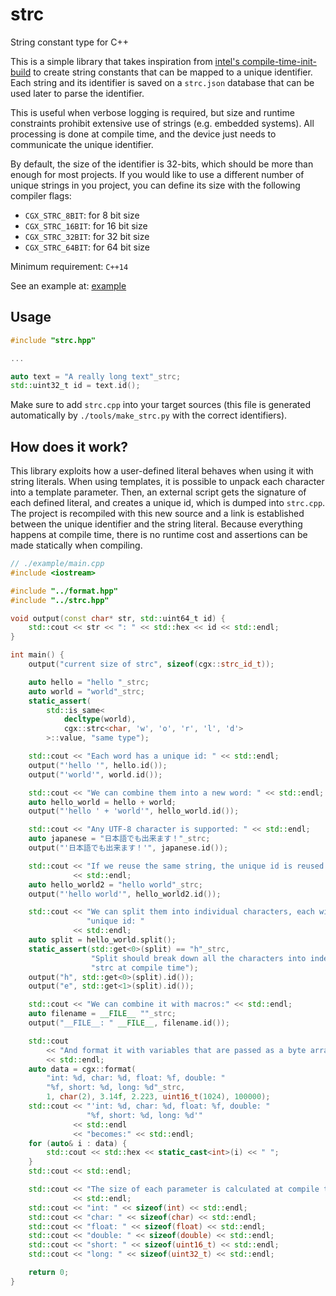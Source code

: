 # strc
String constant type for C++

This is a simple library that takes inspiration from [intel's compile-time-init-build](https://github.com/intel/compile-time-init-build) to create string constants that can be mapped to a unique identifier. Each string and its identifier is saved on a `strc.json` database that can be used later to parse the identifier.

This is useful when verbose logging is required, but size and runtime constraints prohibit extensive use of strings (e.g. embedded systems). All processing is done at compile time, and the device just needs to communicate the unique identifier.

By default, the size of the identifier is 32-bits, which should be more than enough for most projects. If you would like to use a different number of unique strings in you project, you can define its size with the following compiler flags:

- `CGX_STRC_8BIT`: for 8 bit size
- `CGX_STRC_16BIT`: for 16 bit size
- `CGX_STRC_32BIT`: for 32 bit size
- `CGX_STRC_64BIT`: for 64 bit size

Minimum requirement: `C++14`

See an example at: [example](./example)

## Usage

```cpp
#include "strc.hpp"

...

auto text = "A really long text"_strc;
std::uint32_t id = text.id();

```

Make sure to add `strc.cpp` into your target sources (this file is generated automatically by `./tools/make_strc.py` with the correct identifiers).

## How does it work?

This library exploits how a user-defined literal behaves when using it with string literals. When using templates, it is possible to unpack each character into a template parameter. Then, an external script gets the signature of each defined literal, and creates a unique id, which is dumped into `strc.cpp`. The project is recompiled with this new source and a link is established between the unique identifier and the string literal. Because everything happens at compile time, there is no runtime cost and assertions can be made statically when compiling.

```cpp
// ./example/main.cpp
#include <iostream>

#include "../format.hpp"
#include "../strc.hpp"

void output(const char* str, std::uint64_t id) {
    std::cout << str << ": " << std::hex << id << std::endl;
}

int main() {
    output("current size of strc", sizeof(cgx::strc_id_t));

    auto hello = "hello "_strc;
    auto world = "world"_strc;
    static_assert(
        std::is_same<
            decltype(world),
            cgx::strc<char, 'w', 'o', 'r', 'l', 'd'>
        >::value, "same type");

    std::cout << "Each word has a unique id: " << std::endl;
    output("'hello '", hello.id());
    output("'world'", world.id());

    std::cout << "We can combine them into a new word: " << std::endl;
    auto hello_world = hello + world;
    output("'hello ' + 'world'", hello_world.id());

    std::cout << "Any UTF-8 character is supported: " << std::endl;
    auto japanese = "日本語でも出来ます！"_strc;
    output("'日本語でも出来ます！'", japanese.id());

    std::cout << "If we reuse the same string, the unique id is reused:"
              << std::endl;
    auto hello_world2 = "hello world"_strc;
    output("'hello world'", hello_world2.id());

    std::cout << "We can split them into individual characters, each with a "
                 "unique id: "
              << std::endl;
    auto split = hello_world.split();
    static_assert(std::get<0>(split) == "h"_strc,
                  "Split should break down all the characters into independent "
                  "strc at compile time");
    output("h", std::get<0>(split).id());
    output("e", std::get<1>(split).id());

    std::cout << "We can combine it with macros:" << std::endl;
    auto filename = __FILE__ ""_strc;
    output("__FILE__: " __FILE__, filename.id());

    std::cout
        << "And format it with variables that are passed as a byte array: "
        << std::endl;
    auto data = cgx::format(
        "int: %d, char: %d, float: %f, double: "
        "%f, short: %d, long: %d"_strc,
        1, char(2), 3.14f, 2.223, uint16_t(1024), 100000);
    std::cout << "'int: %d, char: %d, float: %f, double: "
                 "%f, short: %d, long: %d'"
              << std::endl
              << "becomes:" << std::endl;
    for (auto& i : data) {
        std::cout << std::hex << static_cast<int>(i) << " ";
    }
    std::cout << std::endl;

    std::cout << "The size of each parameter is calculated at compile time: "
              << std::endl;
    std::cout << "int: " << sizeof(int) << std::endl;
    std::cout << "char: " << sizeof(char) << std::endl;
    std::cout << "float: " << sizeof(float) << std::endl;
    std::cout << "double: " << sizeof(double) << std::endl;
    std::cout << "short: " << sizeof(uint16_t) << std::endl;
    std::cout << "long: " << sizeof(uint32_t) << std::endl;

    return 0;
}
```
